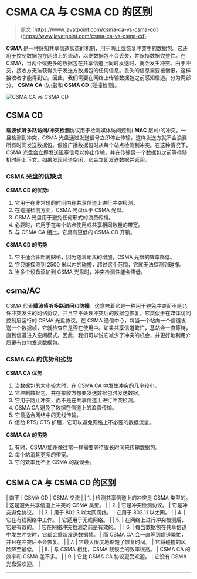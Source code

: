 # CSMA CA 与 CSMA CD 的区别

> 原文:[https://www.javatpoint.com/csma-ca-vs-csma-cd](https://www.javatpoint.com/csma-ca-vs-csma-cd)

**CSMA** 是一种感知共享信道状态的机制，用于防止或恢复冲突中的数据包。它还用于控制数据包在网络上的流动，以便数据包不会丢失，并保持数据完整性。在 CSMA，当两个或更多的数据包在共享信道上同时发送时，就会发生冲突。由于冲突，接收方无法获得关于发送方数据包的任何信息。丢失的信息需要被憎恨，这样接收者才能得到它。因此，我们需要在网络上传输数据包之前感知信道。分为两部分， **CSMA CA** (防撞)和 **CSMA CD** (碰撞检测)。

![CSMA CA vs CSMA CD](../Images/a61819572222eec9a415f74ed006f124.png)

## CSMA CD

**载波侦听多路访问/冲突检测**协议用于检测媒体访问控制( **MAC** 层)中的冲突。一旦检测到冲突，CSMA 光盘通过发送信号立即停止传输，这样发送方就不会浪费所有时间发送数据包。假设广播数据包时从每个站点检测到冲突。在这种情况下，CSMA 光盘会立即发送阻塞信号以停止传输，并在传输另一个数据包之前等待随机时间上下文。如果发现频道空闲，它会立即发送数据并返回。

### CSMA 光盘的优缺点

**CSMA CD 的优势:**

1.  它用于在非常短的时间内在共享信道上进行冲突检测。
2.  在碰撞检测方面，CSMA 光盘优于 CSMA 光盘。
3.  CSMA 光盘用于避免任何形式的浪费传播。
4.  必要时，它用于在每个站点使用或共享相同数量的带宽。
5.  与 CSMA CA 相比，它具有更低的 CSMA CD 开销。

**CSMA CD 的劣势**

1.  它不适合长距离网络，因为随着距离的增加，CSMA 光盘的效率降低。
2.  它只能探测到 2500 米以内的碰撞，超过这个范围，它就无法探测到碰撞。
3.  当多个设备添加到 CSMA 光盘时，冲突检测性能会降低。

## csma/AC

CSMA 代表**载波侦听多路访问**和**防撞**。这意味着它是一种用于避免冲突而不是允许冲突发生的网络协议，并且它不处理冲突后的数据包恢复。它类似于在媒体访问控制层运行的 CSMA 光盘协议。在 CSMA 通信中心，每当一个站向一个信道发送一个数据帧，它就检查它是否在使用中。如果共享信道繁忙，基站会一直等待，直到信道进入空闲模式。因此，我们可以说它减少了冲突的机会，并更好地利用介质更有效地发送数据包。

### CSMA CA 的优势和劣势

**CSMA CA 优势**

1.  当数据包的大小较大时，在 CSMA CA 中发生冲突的几率较小。
2.  它控制数据包，并在接收方想要发送数据包时发送数据。
3.  它用于防止冲突，而不是在共享信道上进行冲突检测。
4.  CSMA CA 避免了数据在信道上的浪费传输。
5.  它最适合网络中的无线传输。
6.  借助 RTS/ CTS 扩展，它可以避免网络上不必要的数据流量。

**CSMA CA 的劣势**

1.  有时，CSMA/加州像往常一样需要等待很长时间来传输数据包。
2.  每个站消耗更多的带宽。
3.  它的效率比不上 CSMA 的裁谈会。

## CSMA CA 与 CSMA CD 的区别

| 南不 | CSMA CD | CSMA 交流 |
| 1. | 检测共享信道上的冲突是 CSMA 类型的。 | 这是避免共享信道上冲突的 CSMA 类型。 |
| 2. | 它是冲突检测协议。 | 它是冲突避免协议。 |
| 3. | 用于 802.3 以太网网线。 | 它用于 802.11 以太网。 |
| 4. | 它在有线网络中工作。 | 它适用于无线网络。 |
| 5. | 在网络上进行冲突检测后，它是有效的。 | 它在网络冲突检测之前是有效的。 |
| 6. | 每当数据包在共享信道中发生冲突时，它都会重新发送数据帧。 | 而 CSMA CA 会一直等到信道繁忙，并且在冲突后不会恢复。 |
| 7. | 它最大限度地缩短了恢复时间。 | 它将碰撞的风险降至最低。 |
| 8. | 与 CSMA 相比，CSMA 裁谈会的效率很高。 | CSMA CA 的效率和 CSMA 差不多。 |
| 9. | 它比 CSMA CA 协议更受欢迎。 | 它没有 CSMA 光盘受欢迎。 |

* * *